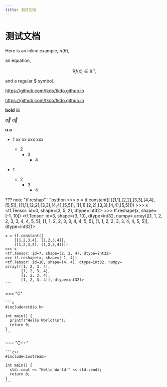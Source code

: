 ```yaml
---
title: 测试文档
---
```


# 测试文档

Here is an inline example, $\pi(\theta)$, 

an equation,

$$\nabla f(x) \in \mathbb{R}^n,$$

and a regular \$ symbol.

[](https://github.com/tkdo/tkdo.github.io)

<https://github.com/tkdo/tkdo.github.io>

https://github.com/tkdo/tkdo.github.io

**bold** _iiii_

$\vec{a}$ $\vec a$

$\boldsymbol u$ $\boldsymbol{a}$

- 1
                xx
                xx
                xxx
                xxx
                
    - 2
        - 3
            - 4
- 1
    - 2
        - 3
            - 4


??? note "tf.reshap"
    ```python
    >>> x = tf.constant([
        [[1,1],[2,2],[3,3],[4,4],[5,5]], 
        [[1,1],[2,2],[3,3],[4,4],[5,5]], 
        [[1,1],[2,2],[3,3],[4,4],[5,5]]])
    >>> x 
    <tf.Tensor: id=0, shape=(3, 5, 2), dtype=int32>
    >>> tf.reshape(x, shape=[-1, 10])
    <tf.Tensor: id=3, shape=(3, 10), dtype=int32, numpy=
    array([[1, 1, 2, 2, 3, 3, 4, 4, 5, 5],
           [1, 1, 2, 2, 3, 3, 4, 4, 5, 5],
           [1, 1, 2, 2, 3, 3, 4, 4, 5, 5]], dtype=int32)>

    x = tf.constant([
        [[1,2,3,4], [1,2,3,4]], 
        [[1,2,3,4], [1,2,3,4]]])
    >>> x
    <tf.Tensor: id=7, shape=(2, 2, 4), dtype=int32>
    >>> tf.reshape(x, shape=[-1, 4])
    <tf.Tensor: id=10, shape=(4, 4), dtype=int32, numpy=
    array([[1, 2, 3, 4],
           [1, 2, 3, 4],
           [1, 2, 3, 4],
           [1, 2, 3, 4]], dtype=int32)>
    ```


=== "C"

    ```c
    #include<stdio.h>

    int main() {
      printf("Hello World!\n");
      return 0;
    }
    ```

=== "C++"

    ```c++
    #include<iostream>

    int main() {
      std::cout << "Hello World!" << std::endl;
      return 0;
    }
    ```
